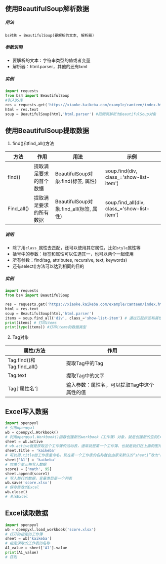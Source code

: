 ## 使用BeautifulSoup解析数据
##### 用法
    bs对象 = BeautifulSoup(要解析的文本, 解析器)
##### 参数说明
- 要解析的文本：字符串类型的值或者变量
- 解析器：html.parser，其他的还有lxml

##### 实例
```python
import requests
from bs4 import BeautifulSoup
#引入BS库
res = requests.get('https://xiaoke.kaikeba.com/example/canteen/index.html')
html = res.text
soup = BeautifulSoup(html,'html.parser') #把网页解析为BeautifulSoup对象
```



## 使用BeautifulSoup提取数据

1. find()和find_all()方法

| 方法       | 作用                   | 用法                                   | 示例                                        |
| ---------- | ---------------------- | -------------------------------------- | ------------------------------------------- |
| find()     | 提取满足要求的首个数据 | BeautifulSoup对象.find(标签, 属性)     | soup.find(div, class_='show-list-item')     |
| Find_all() | 提取满足要求的所有数据 | BeautifulSoup对象.find_all(标签, 属性) | soup.find_all(div, class_='show-list-item') |

##### 说明

- 除了用`class_`属性去匹配，还可以使用其它属性，比如`style`属性等
- 括号中的参数：标签和属性可以任选其一，也可以两个一起使用
- 所有参数：find(tag, attributes, recursive, text, keywords)
- 还有select()方法可以达到相同的目的

##### 实例

```python
import requests
from bs4 import BeautifulSoup

res = requests.get('https://xiaoke.kaikeba.com/example/canteen/index.html')
html = res.text
soup = BeautifulSoup(html,'html.parser') 
items = soup.find_all('div', class_='show-list-item') # 通过匹配标签和属性提取我们想要的数据
print(items) # 打印items
print(type(items)) #打印items的数据类型
```

2. Tag对象

| 属性/方法                  | 作用                                        |
| -------------------------- | ------------------------------------------- |
| Tag.find()和Tag.find_all() | 提取Tag中的Tag                              |
| Tag.text                   | 提取Tag中的文字                             |
| Tag['属性名']              | 输入参数：属性名，可以提取Tag中这个属性的值 |

   

## Excel写入数据

```python
import openpyxl
# 引用openpyxl
wb = openpyxl.Workbook()
# 利用openpyxl.Workbook()函数创建新的workbook（工作薄）对象，就是创建新的空的Excel文件。
sheet = wb.active
# wb.active就是获取这个工作薄的活动表，通常就是第一个工作簿，也就是我们在上面的图片中看到的sheet1。
sheet.title = 'kaikeba'
# 可以用.title给工作表重命名。现在第一个工作表的名称就会由原来默认的“sheet1”改为"kaikeba"。
sheet['A1'] = 'kaikeba'
# 向单个单元格写入数据
score1 = ['math', 95]
sheet.append(score1)
# 写入整行的数据，变量类型是一个列表
wb.save('score.xlsx')
# 保存修改的Excel
wb.close()
# 关闭Excel
```



## Excel读取数据

```python
import openpyxl
wb = openpyxl.load_workbook('score.xlsx')
# 打开的指定的工作簿
sheet = wb['kaikeba']
# 指定读取的工作表的名称
A1_value = sheet['A1'].value
print(A1_value)
# 获取
```

